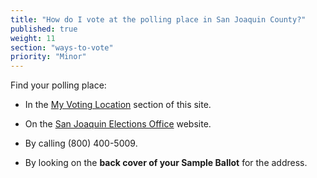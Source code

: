 ```yaml
---
title: "How do I vote at the polling place in San Joaquin County?"
published: true
weight: 11
section: "ways-to-vote"
priority: "Minor"
---
```


Find your polling place:  

- In the [My Voting Location](#section-my-polling-place) section of this site.  

- On the [San Joaquin Elections Office](https://www.sjgov.org/department/rov/voting/poll-place-sb-lookup) website.  

- By calling (800) 400-5009.  

- By looking on the **back cover of your Sample Ballot** for the address.  
